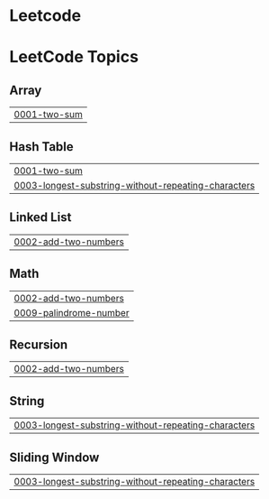 # Leetcode
<!---LeetCode Topics Start-->
# LeetCode Topics
## Array
|  |
| ------- |
| [0001-two-sum](https://github.com/MehavarshiniThangavel/Leetcode/tree/master/0001-two-sum) |
## Hash Table
|  |
| ------- |
| [0001-two-sum](https://github.com/MehavarshiniThangavel/Leetcode/tree/master/0001-two-sum) |
| [0003-longest-substring-without-repeating-characters](https://github.com/MehavarshiniThangavel/Leetcode/tree/master/0003-longest-substring-without-repeating-characters) |
## Linked List
|  |
| ------- |
| [0002-add-two-numbers](https://github.com/MehavarshiniThangavel/Leetcode/tree/master/0002-add-two-numbers) |
## Math
|  |
| ------- |
| [0002-add-two-numbers](https://github.com/MehavarshiniThangavel/Leetcode/tree/master/0002-add-two-numbers) |
| [0009-palindrome-number](https://github.com/MehavarshiniThangavel/Leetcode/tree/master/0009-palindrome-number) |
## Recursion
|  |
| ------- |
| [0002-add-two-numbers](https://github.com/MehavarshiniThangavel/Leetcode/tree/master/0002-add-two-numbers) |
## String
|  |
| ------- |
| [0003-longest-substring-without-repeating-characters](https://github.com/MehavarshiniThangavel/Leetcode/tree/master/0003-longest-substring-without-repeating-characters) |
## Sliding Window
|  |
| ------- |
| [0003-longest-substring-without-repeating-characters](https://github.com/MehavarshiniThangavel/Leetcode/tree/master/0003-longest-substring-without-repeating-characters) |
<!---LeetCode Topics End-->